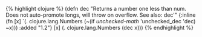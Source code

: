 {% highlight clojure %}
(defn dec
  "Returns a number one less than num. Does not auto-promote
  longs, will throw on overflow. See also: dec'"
  {:inline (fn [x] `(. clojure.lang.Numbers (~(if *unchecked-math* 'unchecked_dec 'dec) ~x)))
   :added "1.2"}
  [x] (. clojure.lang.Numbers (dec x)))
{% endhighlight %}

